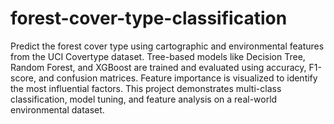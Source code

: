 # forest-cover-type-classification
Predict the forest cover type using cartographic and environmental features from the UCI Covertype dataset. Tree-based models like Decision Tree, Random Forest, and XGBoost are trained and evaluated using accuracy, F1-score, and confusion matrices. Feature importance is visualized to identify the most influential factors. This project demonstrates multi-class classification, model tuning, and feature analysis on a real-world environmental dataset.
